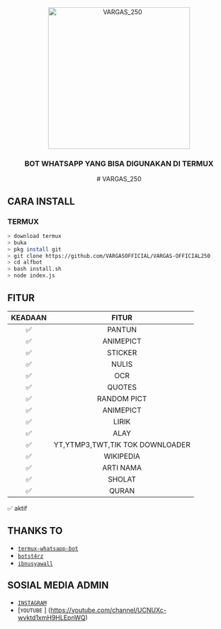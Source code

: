 <div align="center">
    <img alt="VARGAS_250" src ="https://i.ibb.co/P6yvgkM/20201216-154040.jpg" width="320">
    <h3> BOT WHATSAPP YANG BISA DIGUNAKAN DI TERMUX </h3>
# VARGAS_250
</div>


## CARA INSTALL

### TERMUX
```bash
> download termux
> buka
> pkg install git
> git clone https://github.com/VARGASOFFICIAL/VARGAS-OFFICIAL250
> cd alfbot
> bash install.sh
> node index.js
```


## FITUR

| KEADAAN       |               FITUR     |
| :-----------: | :--------------------------------:  |
|       ✅       |    PANTUN                         |
|       ✅       | ANIMEPICT                         |
|       ✅       | STICKER                           |
|       ✅       | NULIS 
|       ✅       | OCR                               |
|       ✅       | QUOTES                            |
|       ✅       | RANDOM PICT                       |
|       ✅       | ANIMEPICT                         |
|       ✅       | LIRIK                             |
|       ✅       | ALAY                              |
|       ✅       | YT,YTMP3,TWT,TIK TOK DOWNLOADER   |
|       ✅       | WIKIPEDIA                         |
|       ✅       | ARTI NAMA                         |
|       ✅       | SHOLAT                            |
|       ✅       | QURAN                             |

✅ aktif


## THANKS TO
* [`termux-whatsapp-bot`](https://github.com/fdciabdul/termux-whatsapp-bot)
* [`botst4rz`](https://github.com/Bintang73/botst4rz)
* [`ibnusyawall`](https://github.com/ibnusyawall)

## SOSIAL MEDIA ADMIN
* [`INSTAGRAM`](https://www.instagram.com/vargas_250/)
* [`YOUTUBE` ] (https://youtube.com/channel/UCNUXc-wvktd1xmH9HLEpnWQ)
